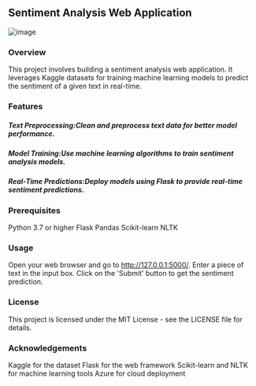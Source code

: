 ## Sentiment Analysis Web Application
![image](https://github.com/NishadiSS/sentiment-analysis-project/assets/119886016/d5af8e12-f794-4040-ba07-af8b6aa75e16)


### Overview
This project involves building a sentiment analysis web application. It leverages Kaggle datasets for training machine learning models to predict the sentiment of a given text in real-time. 

### Features
##### Text Preprocessing:Clean and preprocess text data for better model performance.
##### Model Training:Use machine learning algorithms to train sentiment analysis models.
##### Real-Time Predictions:Deploy models using Flask to provide real-time sentiment predictions.

### Prerequisites
Python 3.7 or higher
Flask
Pandas
Scikit-learn
NLTK


### Usage
Open your web browser and go to http://127.0.0.1:5000/.
Enter a piece of text in the input box.
Click on the 'Submit' button to get the sentiment prediction.

### License
This project is licensed under the MIT License - see the LICENSE file for details.

### Acknowledgements
Kaggle for the dataset
Flask for the web framework
Scikit-learn and NLTK for machine learning tools
Azure for cloud deployment
